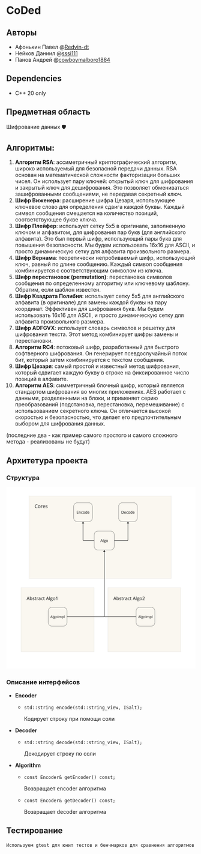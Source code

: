 # CoDed
## Авторы
* Афонькин Павел @[Redvin-dt](https://github.com/Redvin-dt)
* Нейков Даниил @[sssi111](https://github.com/sssi111)
* Панов Андрей @[cowboymalboro1884](https://github.com/cowboymalboro1884)

## Dependencies
* C++ 20 only
## Предметная область
Шифрование данных 🛡️
## Алгоритмы: 
1. **Алгоритм RSA**: ассиметричный криптографический алгоритм, широко используемый для безопасной передачи данных. RSA основан на математической сложности факторизации больших чисел. Он использует пару ключей: открытый ключ для шифрования и закрытый ключ для дешифрования. Это позволяет обмениваться зашифрованными сообщениями, не передавая секретный ключ.
2. **Шифр Виженера**: расширение шифра Цезаря, использующее ключевое слово для определения сдвига каждой буквы. Каждый символ сообщения смещается на количество позиций, соответствующее букве ключа. 
3. **Шифр Плейфер**: использует сетку 5x5 в оригинале, заполненную ключом и алфавитом, для шифрования пар букв (для английского алфавита). Это был первый шифр, использующий пары букв для повышения безопасности. Мы будем использовать 16x16 для ASCII, и просто динамическую сетку для алфавита произвольного размера.
4. **Шифр Вернама**: теоретически непробиваемый шифр, использующий ключ, равный по длине сообщению. Каждый символ сообщения комбинируется с соответствующим символом из ключа.
5. **Шифр перестановок (permutation)**: перестановка символов сообщения по определенному алгоритму или ключевому шаблону. Обратим, если шаблон известен.
6. **Шифр Квадрата Полибия**: использует сетку 5x5 для английского алфавита (в оригинале) для замены каждой буквы на пару координат. Эффективен для шифрования букв. Мы будем использовать 16x16 для ASCII, и просто динамическую сетку для алфавита произвольного размера.
7. **Шифр ADFGVX**: использует словарь символов и решетку для шифрования текста. Этот метод комбинирует шифры замены и перестановки.
8. **Алгоритм RC4**: потоковый шифр, разработанный для быстрого софтверного шифрования. Он генерирует псевдослучайный поток бит, который затем комбинируется с текстом сообщения.
9. **Шифр Цезаря**: cамый простой и известный метод шифрования, который сдвигает каждую букву в строке на фиксированное число позиций в алфавите.
10. **Алгоритм AES**: симметричный блочный шифр, который является стандартом шифрования во многих приложениях. AES работает с данными, разделенными на блоки, и применяет серию преобразований (подстановка, перестановка, перемешивание) с использованием секретного ключа. Он отличается высокой скоростью и безопасностью, что делает его предпочтительным выбором для шифрования данных.

(последние два - как пример самого простого и самого сложного метода - реализованы не будут)


## Архитетура проекта
### Структура
  ![Структура](./image/structure.png?raw=true)
### Описание интерфейсов
- **Encoder**
    - ```std::string encode(std::string_view, ISalt);```
    
        Кодирует строку при помощи соли

- **Decoder**
    - ```std::string decode(std::string_view, ISalt);``` 
    
        Декодирует строку по соли

- **Algorithm**
    - ```const Encoder& getEncoder() const;```

        Возвращает encoder алгоритма

    - ```const Encoder& getDecoder() const;```

        Возвращает decoder алгоритма


## Тестирование
    Используем gtest для юнит тестов и бенчмарков для сравнения алгоритмов